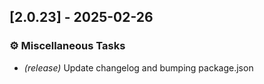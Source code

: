 ## [2.0.23] - 2025-02-26

### ⚙️ Miscellaneous Tasks

- *(release)* Update changelog and bumping package.json

<!-- generated by git-cliff -->
